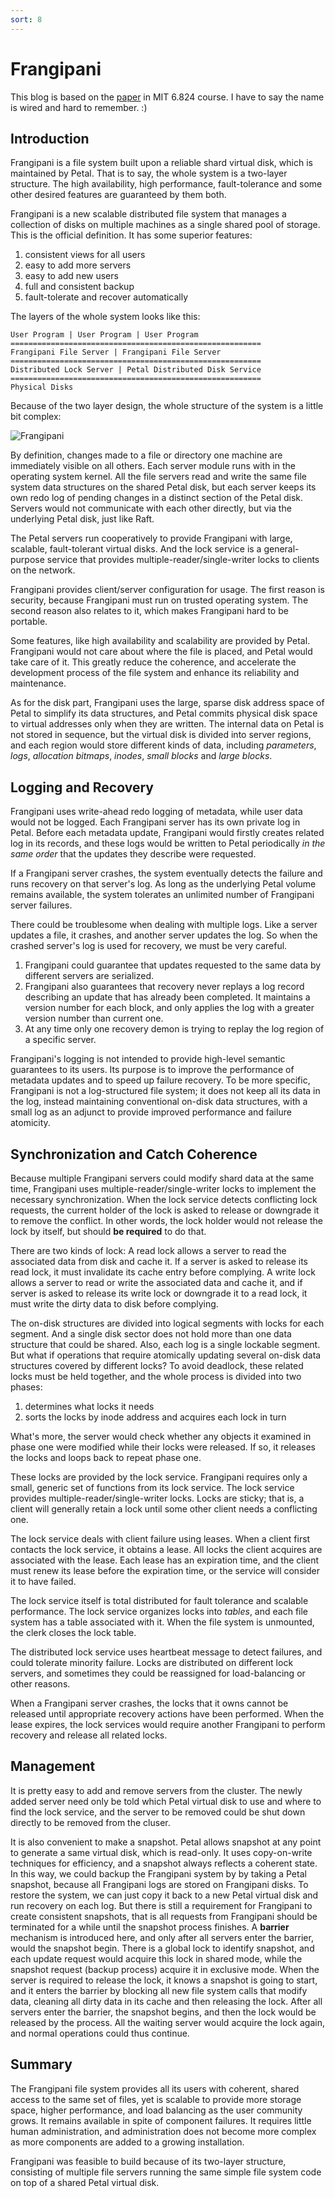 ```yaml
---
sort: 8
---
```


# Frangipani

This blog is based on the [paper](https://pdos.csail.mit.edu/6.824/papers/thekkath-frangipani.pdf) in MIT 6.824 course. I have to say the name is wired and hard to remember. :)

## Introduction

Frangipani is a file system built upon a reliable shard virtual disk, which is maintained by Petal. That is to say, the whole system is a two-layer structure. The high availability, high performance, fault-tolerance and some other desired features are guaranteed by them both.

Frangipani is a new scalable distributed file system that manages a collection of disks on multiple machines as a single shared pool of storage. This is the official definition. It has some superior features:

1. consistent views for all users
2. easy to add more servers
3. easy to add new users
4. full and consistent backup
5. fault-tolerate and recover automatically

The layers of the whole system looks like this:

```
User Program | User Program | User Program
========================================================
Frangipani File Server | Frangipani File Server
========================================================
Distributed Lock Server | Petal Distributed Disk Service
========================================================
Physical Disks
```

Because of the two layer design, the whole structure of the system is a little bit complex:

![Frangipani](./img/Frangipani.png)

By definition, changes made to a file or directory one machine are immediately visible on all others. Each server module runs with in the operating system kernel. All the file servers read and write the same file system data structures on the shared Petal disk, but each server keeps its own redo log of pending changes in a distinct section of the Petal disk. Servers would not communicate with each other directly, but via the underlying Petal disk, just like Raft.

The Petal servers run cooperatively to provide Frangipani with large, scalable, fault-tolerant virtual disks. And the lock service is a general-purpose service that provides multiple-reader/single-writer locks to clients on the network.

Frangipani provides client/server configuration for usage. The first reason is security, because Frangipani must run on trusted operating system. The second reason also relates to it, which makes Frangipani hard to be portable.

Some features, like high availability and scalability are provided by Petal. Frangipani would not care about where the file is placed, and Petal would take care of it. This greatly reduce the coherence, and accelerate the development process of the file system and enhance its reliability and maintenance.

As for the disk part, Frangipani uses the large, sparse disk address space of Petal to simplify its data structures, and Petal commits physical disk space to virtual addresses only when they are written. The internal data on Petal is not stored in sequence, but the virtual disk is divided into server regions, and each region would store different kinds of data, including *parameters*, *logs*, *allocation bitmaps*, *inodes*, *small blocks* and *large blocks*.

## Logging and Recovery

Frangipani uses write-ahead redo logging of metadata, while user data would not be logged. Each Frangipani server has its own private log in Petal. Before each metadata update, Frangipani would firstly creates related log in its records, and these logs would be written to Petal periodically *in the same order* that the updates they describe were requested. 

If a Frangipani server crashes, the system eventually detects the failure and runs recovery on that server's log. As long as the underlying Petal volume remains available, the system tolerates an unlimited number of Frangipani server failures. 

There could be troublesome when dealing with multiple logs. Like a server updates a file, it crashes, and another server updates the log. So when the crashed server's log is used for recovery, we must be very careful.

1. Frangipani could guarantee that updates requested to the same data by different servers are serialized.
2. Frangipani also guarantees that recovery never replays a log record describing an update that has already been completed. It maintains a version number for each block, and only applies the log with a greater version number than current one.
3. At any time only one recovery demon is trying to replay the log region of a specific server.

Frangipani's logging is not intended to provide high-level semantic guarantees to its users. Its purpose is to improve the performance of metadata updates and to speed up failure recovery. To be more specific, Frangipani is not a log-structured file system; it does not keep all its data in the log, instead maintaining conventional on-disk data structures, with a small log as an adjunct to provide improved performance and failure atomicity.

## Synchronization and Catch Coherence

Because multiple Frangipani servers could modify shard data at the same time, Frangipani uses multiple-reader/single-writer locks to implement the necessary synchronization. When the lock service detects conflicting lock requests, the current holder of the lock is asked to release or downgrade it to remove the conflict. In other words, the lock holder would not release the lock by itself, but should **be required** to do that.

There are two kinds of lock: A read lock allows a server to read the associated data from disk and cache it. If a server is asked to release its read lock, it must invalidate its cache entry before complying. A write lock allows a server to read or write the associated data and cache it, and if server is asked to release its write lock or downgrade it to a read lock, it must write the dirty data to disk before complying.

The on-disk structures are divided into logical segments with locks for each segment. And a single disk sector does not hold more than one data structure that could be shared. Also, each log is a single lockable segment. But what if operations that require atomically updating several on-disk data structures covered by different locks? To avoid deadlock, these related locks must be held together, and the whole process is divided into two phases:

1. determines what locks it needs
2. sorts the locks by inode address and acquires each lock in turn

What's more, the server would check whether any objects it examined in phase one were modified while their locks were released. If so, it releases the locks and loops back to repeat phase one.

These locks are provided by the lock service. Frangipani requires only a small, generic set of functions from its lock service. The lock service provides multiple-reader/single-writer locks. Locks are sticky; that is, a client will generally retain a lock until some other client needs a conflicting one.

The lock service deals with client failure using leases. When a client first contacts the lock service, it obtains a lease. All locks the client acquires are associated with the lease. Each lease has an expiration time, and the client must renew its lease before the expiration time, or the service will consider it to have failed. 

The lock service itself is total distributed for fault tolerance and scalable performance. The lock service organizes locks into *tables*, and each file system has a table associated with it. When the file system is unmounted, the clerk closes the lock table.

The distributed lock service uses heartbeat message to detect failures, and could tolerate minority failure. Locks are distributed on different lock servers, and sometimes they could be reassigned for load-balancing or other reasons.

When a Frangipani server crashes, the locks that it owns cannot be released until appropriate recovery actions have been performed. When the lease expires, the lock services would require another Frangipani to perform recovery and release all related locks.

## Management

It is pretty easy to add and remove servers from the cluster. The newly added server need only be told which Petal virtual disk to use and where to find the lock service, and the server to be removed could be shut down directly to be removed from the cluser.

It is also convenient to make a snapshot. Petal allows snapshot at any point to generate a same virtual disk, which is read-only. It uses copy-on-write techniques for efficiency, and a snapshot always reflects a coherent state. In this way, we could backup the Frangipani system by by taking a Petal snapshot, because all Frangipani logs are stored on Frangipani disks. To restore the system, we can just copy it back to a new Petal virtual disk and run recovery on each log. But there is still a requirement for Frangipani to create consistent snapshots, that is all requests from Frangipani should be terminated for a while until the snapshot process finishes. A **barrier** mechanism is introduced here, and only after all servers enter the barrier, would the snapshot begin. There is a global lock to identify snapshot, and each update request would acquire this lock in shared mode, while the snapshot request (backup process) acquire it in exclusive mode. When the server is required to release the lock, it knows a snapshot is going to start, and it  enters the barrier by blocking all new file system calls that modify data, cleaning all dirty data in its cache and then releasing the lock. After all servers enter the barrier, the snapshot begins, and then the lock would be released by the process. All the waiting server would acquire the lock again, and normal operations could thus continue.

## Summary

The Frangipani file system provides all its users with coherent, shared access to the same set of files, yet is scalable to provide more storage space, higher performance, and load balancing as the user community grows. It remains available in spite of component failures. It requires little human administration, and administration does not become more complex as more components are added to a growing installation.

Frangipani was feasible to build because of its two-layer structure, consisting of multiple file servers running the same simple file system code on top of a shared Petal virtual disk.

